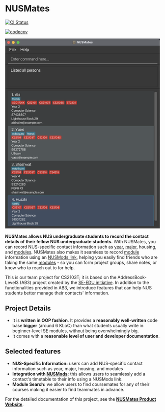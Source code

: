# NUSMates

[![CI Status](https://github.com/AY2425S2-CS2103T-T11-1/tp/workflows/Java%20CI/badge.svg)](https://github.com/AY2425S2-CS2103T-T11-1/tp/actions)

[![codecov](https://codecov.io/gh/AY2425S2-CS2103T-T11-1/tp/graph/badge.svg?token=VA2F7WUH2X)](https://codecov.io/gh/AY2425S2-CS2103T-T11-1/tp)

![Ui](docs/images/Ui.png)

**NUSMates allows NUS undergraduate students to record the contact details of their fellow NUS undergraduate students.** With NUSMates, you can record NUS-specific contact information such as [year](#year), [major](#major), housing, and [modules](#module).
NUSMates also makes it seamless to record [module](#module) information using an [NUSMods link](#nusmods-link), helping you easily find friends who are taking the same [modules](#module) - so you can form project groups, share notes, or know who to reach out to for help.

This is our team project for CS2103T; it is based on the AddressBook-Level3 (AB3) project created by the [SE-EDU initiative](https://se-education.org). In addition to the functionalities provided in AB3, we introduce features that can help NUS students better manage their contacts' information.

## Project Details
  * It is **written in OOP fashion**. It provides a **reasonably well-written** code base **bigger** (around 6 KLoC) than what students usually write in beginner-level SE modules, without being overwhelmingly big.
  * It comes with a **reasonable level of user and developer documentation**.

## Selected features
* **NUS-Specific Information:** users can add NUS-specific contact information such as year, major, housing, and modules
* **Integration with [NUSMods](https://nusmods.com):** this allows users to seamlessly add a contact's timetable to their info using a NUSMods link.
* **Module Search:** we allow users to find coursemates for any of their courses making it easier to find teammates in advance.

For the detailed documentation of this project, see the **[NUSMates Product Website](https://se-education.org/addressbook-level3)**.